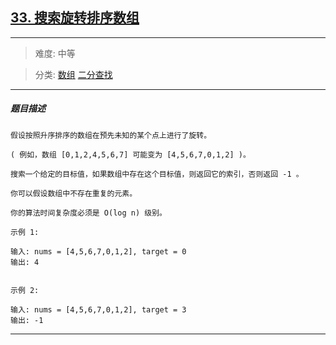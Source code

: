 ## [33. 搜索旋转排序数组](https://leetcode-cn.com/problems/search-in-rotated-sorted-array/)

---

> 难度: 中等

> 分类:  [数组](https://leetcode-cn.com/tag/array/)  [二分查找](https://leetcode-cn.com/tag/binary-search/) 

---

##### 题目描述

```
假设按照升序排序的数组在预先未知的某个点上进行了旋转。

( 例如，数组 [0,1,2,4,5,6,7] 可能变为 [4,5,6,7,0,1,2] )。

搜索一个给定的目标值，如果数组中存在这个目标值，则返回它的索引，否则返回 -1 。

你可以假设数组中不存在重复的元素。

你的算法时间复杂度必须是 O(log n) 级别。

示例 1:

输入: nums = [4,5,6,7,0,1,2], target = 0
输出: 4


示例 2:

输入: nums = [4,5,6,7,0,1,2], target = 3
输出: -1

```

---
